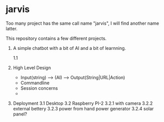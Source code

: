# jarvis


Too many project has the same call name "jarvis", I will find another name latter.

This repository contains a few different projects. 

1. A simple chatbot with a bit of AI and a bit of learnning.

    1.1  

2. High Level Design

    * Input(string) --> (AI) --> Output(String|URL|Action)
    * Commandline
    * Session concerns
    *

 
3. Deployment
    3.1 Desktop
    3.2 Raspberry PI-2 
        3.2.1 with camera
        3.2.2 external bettery
        3.2.3 power from hand power generator 
        3.2.4 solar panel? 
